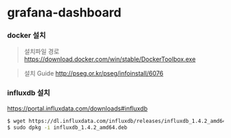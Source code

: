 # grafana-dashboard

### docker 설치
> 설치파일 경로
https://download.docker.com/win/stable/DockerToolbox.exe

> 설치 Guide
http://pseg.or.kr/pseg/infoinstall/6076

### influxdb 설치
https://portal.influxdata.com/downloads#influxdb
``` bash
$ wget https://dl.influxdata.com/influxdb/releases/influxdb_1.4.2_amd64.deb
$ sudo dpkg -i influxdb_1.4.2_amd64.deb
```
